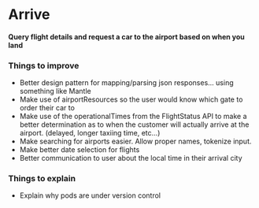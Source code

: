 # Arrive

#### Query flight details and request a car to the airport based on when you land

### Things to improve

- Better design pattern for mapping/parsing json responses... using something like Mantle
- Make use of airportResources so the user would know which gate to order their car to
- Make use of the operationalTimes from the FlightStatus API to make a better determination as to when the customer will actually arrive at the airport. (delayed, longer taxiing time, etc...)
- Make searching for airports easier. Allow proper names, tokenize input.
- Make better date selection for flights
- Better communication to user about the local time in their arrival city


### Things to explain

- Explain why pods are under version control

